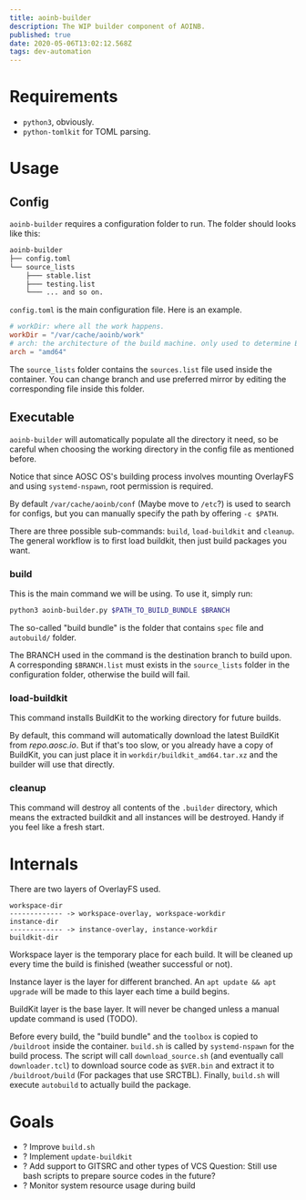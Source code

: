 ```yaml
---
title: aoinb-builder
description: The WIP builder component of AOINB.
published: true
date: 2020-05-06T13:02:12.568Z
tags: dev-automation
---
```


# Requirements

- `python3`, obviously.
- `python-tomlkit` for TOML parsing.

# Usage

## Config

`aoinb-builder` requires a configuration folder to run. The folder should looks like this:

``` bash
aoinb-builder
├── config.toml
└── source_lists
    ├─── stable.list
    ├─── testing.list
    └─── ... and so on.
```

`config.toml` is the main configuration file. Here is an example.

``` toml
# workDir: where all the work happens.
workDir = "/var/cache/aoinb/work" 
# arch: the architecture of the build machine. only used to determine BuildKit download url for now.
arch = "amd64"
```

The `source_lists` folder contains the `sources.list` file used inside the container. You can change branch and use preferred mirror by editing the corresponding file inside this folder.

## Executable

`aoinb-builder` will automatically populate all the directory it need, so be careful when choosing the working directory in the config file as mentioned before.

Notice that since AOSC OS\'s building process involves mounting OverlayFS and using `systemd-nspawn`, root permission is required.

By default `/var/cache/aoinb/conf` (Maybe move to `/etc`?) is used to search for configs, but you can manually specify the path by offering `-c $PATH`.

There are three possible sub-commands: `build`, `load-buildkit` and `cleanup`. The general workflow is to first load buildkit, then just build packages you want.

### build

This is the main command we will be using. To use it, simply run:

``` bash
python3 aoinb-builder.py $PATH_TO_BUILD_BUNDLE $BRANCH
```

The so-called \"build bundle\" is the folder that contains `spec` file and `autobuild/` folder.

The BRANCH used in the command is the destination branch to build upon. A corresponding `$BRANCH.list` must exists in the `source_lists` folder in the configuration folder, otherwise the build will fail.

### load-buildkit

This command installs BuildKit to the working directory for future builds.

By default, this command will automatically download the latest BuildKit from *repo.aosc.io*. But if that\'s too slow, or you already have a copy of BuildKit, you can just place it in `workdir/buildkit_amd64.tar.xz` and the builder will use that directly.

### cleanup

This command will destroy all contents of the `.builder` directory, which means the extracted buildkit and all instances will be destroyed. Handy if you feel like a fresh start.

# Internals

There are two layers of OverlayFS used.

```
workspace-dir
------------- -> workspace-overlay, workspace-workdir
instance-dir
------------- -> instance-overlay, instance-workdir
buildkit-dir
```

Workspace layer is the temporary place for each build. It will be cleaned up every time the build is finished (weather successful or not).

Instance layer is the layer for different branched. An `apt update && apt upgrade` will be made to this layer each time a build begins.

BuildKit layer is the base layer. It will never be changed unless a manual update command is used (TODO).

Before every build, the \"build bundle\" and the `toolbox` is copied to `/buildroot` inside the container. `build.sh` is called by `systemd-nspawn` for the build process. The script will call `download_source.sh` (and eventually call `downloader.tcl`) to download source code as `$VER.bin` and extract it to `/buildroot/build` (For packages that use SRCTBL). Finally, `build.sh` will execute `autobuild` to actually build the package.

# Goals
* ? Improve `build.sh`
* ? Implement `update-buildkit`
* ? Add support to GITSRC and other types of VCS
Question: Still use bash scripts to prepare source codes in the future?
* ? Monitor system resource usage during build 
